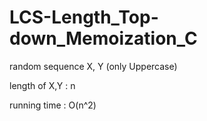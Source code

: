 # LCS-Length_Top-down_Memoization_C



random sequence X, Y (only Uppercase)

length of X,Y : n

running time : O(n^2)
